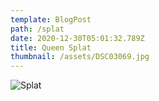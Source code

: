 ```yaml
---
template: BlogPost
path: /splat
date: 2020-12-30T05:01:32.789Z
title: Queen Splat
thumbnail: /assets/DSC03069.jpg
---
```

![](/assets/DSC03069.jpg "Splat")
